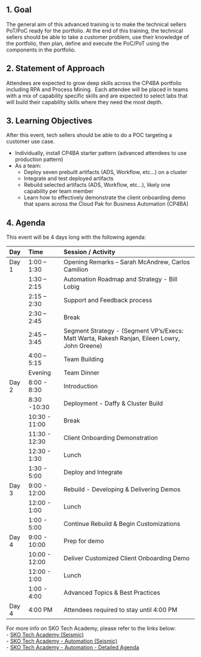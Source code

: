 
## 1. Goal
The general aim of this advanced training is to make the technical sellers PoT/PoC ready for the portfolio. At the end of this training, the technical sellers should be able to take a customer problem, use their knowledge of the portfolio, then plan, define and execute the PoC/PoT using the components in the portfolio.

## 2. Statement of Approach
Attendees are expected to grow deep skills across the CP4BA portfolio including RPA and Process Mining.  Each attendee will be placed in teams with a mix of capability specific skills and are expected to select labs that will build their capability skills where they need the most depth. 

## 3. Learning Objectives
After this event, tech sellers should be able to do a POC targeting a customer use case.   

* Individually, install CP4BA starter pattern (advanced attendees to use production pattern)
* As a team:
    * Deploy seven prebuilt artifacts (ADS, Workflow, etc...) on a cluster
    * Integrate and test deployed artifacts
    * Rebuild selected artifacts (ADS, Workflow, etc...), likely one capability per team member
    * Learn how to effectively demonstrate the client onboarding demo that spans across the Cloud Pak for Business Automation (CP4BA)

## 4. Agenda

This event will be 4 days long with the following agenda:

|Day   | Time          | Session / Activity                                |
| :--- | :------------ | :------------------------------------------------ |
|Day 1 | 1:00 – 1:30   | Opening Remarks – Sarah McAndrew, Carlos Camilion |
|      | 1:30 – 2:15   | Automation Roadmap and Strategy - Bill Lobig      |
|      | 2:15 – 2:30   | Support and Feedback process                      |
|      | 2:30 – 2:45   | Break                                             |
|      | 2:45 – 3:45   | Segment Strategy - (Segment VP’s/Execs: Matt Warta, Rakesh Ranjan, Eileen Lowry, John Greene) |
|      | 4:00 –5:15    | Team Building                                     |
|      | Evening       | Team Dinner                                       |
|Day 2 | 8:00 - 8:30   | Introduction                                      |
|      | 8:30 -10:30   | Deployment - Daffy & Cluster Build                |
|      | 10:30 - 11:00 | Break                                             |
|      | 11:30 - 12:30 | Client Onboarding Demonstration                   |
|      | 12:30 - 1:30  | Lunch                                             |
|      | 1:30 - 5:00   | Deploy and Integrate                              |
|Day 3 | 9:00 - 12:00  | Rebuild - Developing & Delivering Demos           |
|      | 12:00 - 1:00  | Lunch                                             |
|      | 1:00 - 5:00   | Continue Rebuild & Begin Customizations           |
|Day 4 | 9:00 - 10:00  | Prep for demo                                     |
|      | 10:00 - 12:00 | Deliver Customized Client Onboarding Demo         |
|      | 12:00 - 1:00  | Lunch                                             |
|      | 1:00 - 4:00   | Advanced Topics & Best Practices                  |
|Day 4 | 4:00 PM       | Attendees required to stay until 4:00 PM          |

For more info on SKO Tech Academy, please refer to the links below:  
    - <a href="https://ibm.seismic.com/Link/Content/DCgPMD3JGBVfW8FFRXTg3XfbWJmd" target="_blank">SKO Tech Academy (Seismic)</a>  
    - <a href="https://ibm.seismic.com/Link/Content/DCJ2TTmqH6bDfG7PFTB33BGV7J63" target="_blank">SKO Tech Academy - Automation (Seismic)</a>  
    - <a href="https://ibm.box.com/s/howwsn976p66t7eac31nvf05z8ocbrsd" target="_blank">SKO Tech Academy - Automation - Detailed Agenda</a>  
